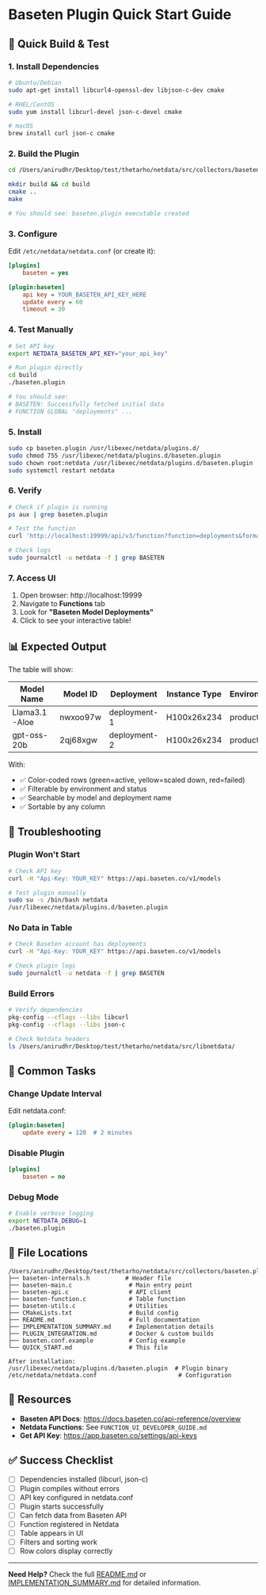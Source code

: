 # Baseten Plugin Quick Start Guide

## 🚀 Quick Build & Test

### 1. Install Dependencies

```bash
# Ubuntu/Debian
sudo apt-get install libcurl4-openssl-dev libjson-c-dev cmake

# RHEL/CentOS
sudo yum install libcurl-devel json-c-devel cmake

# macOS
brew install curl json-c cmake
```

### 2. Build the Plugin

```bash
cd /Users/anirudhr/Desktop/test/thetarho/netdata/src/collectors/baseten.plugin

mkdir build && cd build
cmake ..
make

# You should see: baseten.plugin executable created
```

### 3. Configure

Edit `/etc/netdata/netdata.conf` (or create it):

```ini
[plugins]
    baseten = yes

[plugin:baseten]
    api key = YOUR_BASETEN_API_KEY_HERE
    update every = 60
    timeout = 30
```

### 4. Test Manually

```bash
# Set API key
export NETDATA_BASETEN_API_KEY="your_api_key"

# Run plugin directly
cd build
./baseten.plugin

# You should see:
# BASETEN: Successfully fetched initial data
# FUNCTION GLOBAL "deployments" ...
```

### 5. Install

```bash
sudo cp baseten.plugin /usr/libexec/netdata/plugins.d/
sudo chmod 755 /usr/libexec/netdata/plugins.d/baseten.plugin
sudo chown root:netdata /usr/libexec/netdata/plugins.d/baseten.plugin
sudo systemctl restart netdata
```

### 6. Verify

```bash
# Check if plugin is running
ps aux | grep baseten.plugin

# Test the function
curl 'http://localhost:19999/api/v3/function?function=deployments&format=json'

# Check logs
sudo journalctl -u netdata -f | grep BASETEN
```

### 7. Access UI

1. Open browser: http://localhost:19999
2. Navigate to **Functions** tab
3. Look for **"Baseten Model Deployments"**
4. Click to see your interactive table!

## 📊 Expected Output

The table will show:

| Model Name | Model ID | Deployment | Instance Type | Environment | Status | Prod | Dev | Replicas |
|------------|----------|------------|---------------|-------------|--------|------|-----|----------|
| Llama3.1-Aloe | nwxoo97w | deployment-1 | H100x26x234 | production | ACTIVE | Yes | No | 1 |
| gpt-oss-20b | 2qj68xgw | deployment-2 | H100x26x234 | production | SCALED_TO_ZERO | Yes | No | 0 |

With:
- ✅ Color-coded rows (green=active, yellow=scaled down, red=failed)
- ✅ Filterable by environment and status
- ✅ Searchable by model and deployment name
- ✅ Sortable by any column

## 🐛 Troubleshooting

### Plugin Won't Start

```bash
# Check API key
curl -H "Api-Key: YOUR_KEY" https://api.baseten.co/v1/models

# Test plugin manually
sudo su -s /bin/bash netdata
/usr/libexec/netdata/plugins.d/baseten.plugin
```

### No Data in Table

```bash
# Check Baseten account has deployments
curl -H "Api-Key: YOUR_KEY" https://api.baseten.co/v1/models

# Check plugin logs
sudo journalctl -u netdata -f | grep BASETEN
```

### Build Errors

```bash
# Verify dependencies
pkg-config --cflags --libs libcurl
pkg-config --cflags --libs json-c

# Check Netdata headers
ls /Users/anirudhr/Desktop/test/thetarho/netdata/src/libnetdata/
```

## 🎯 Common Tasks

### Change Update Interval

Edit netdata.conf:
```ini
[plugin:baseten]
    update every = 120  # 2 minutes
```

### Disable Plugin

```ini
[plugins]
    baseten = no
```

### Debug Mode

```bash
# Enable verbose logging
export NETDATA_DEBUG=1
./baseten.plugin
```

## 📁 File Locations

```
/Users/anirudhr/Desktop/test/thetarho/netdata/src/collectors/baseten.plugin/
├── baseten-internals.h          # Header file
├── baseten-main.c                # Main entry point
├── baseten-api.c                 # API client
├── baseten-function.c            # Table function
├── baseten-utils.c               # Utilities
├── CMakeLists.txt                # Build config
├── README.md                     # Full documentation
├── IMPLEMENTATION_SUMMARY.md     # Implementation details
├── PLUGIN_INTEGRATION.md         # Docker & custom builds
├── baseten.conf.example          # Config example
└── QUICK_START.md                # This file

After installation:
/usr/libexec/netdata/plugins.d/baseten.plugin  # Plugin binary
/etc/netdata/netdata.conf                       # Configuration
```

## 🔗 Resources

- **Baseten API Docs**: https://docs.baseten.co/api-reference/overview
- **Netdata Functions**: See `FUNCTION_UI_DEVELOPER_GUIDE.md`
- **Get API Key**: https://app.baseten.co/settings/api-keys

## ✅ Success Checklist

- [ ] Dependencies installed (libcurl, json-c)
- [ ] Plugin compiles without errors
- [ ] API key configured in netdata.conf
- [ ] Plugin starts successfully
- [ ] Can fetch data from Baseten API
- [ ] Function registered in Netdata
- [ ] Table appears in UI
- [ ] Filters and sorting work
- [ ] Row colors display correctly

---

**Need Help?** Check the full [README.md](README.md) or [IMPLEMENTATION_SUMMARY.md](IMPLEMENTATION_SUMMARY.md) for detailed information.
